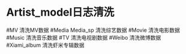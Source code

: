 # Artist_model日志清洗
#MV  清洗MV数据
#Media Media_sp 清洗综艺数据
#Movie 清洗电影数据
#Music 清洗音乐数据
#TV 清洗电视剧数据
#Weibo 清洗微博数据
#Xiami_album 清洗虾米专辑数据
